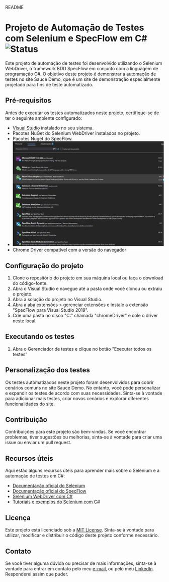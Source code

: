 README

# Projeto de Automação de Testes com Selenium e SpecFlow em C# ![Status](https://img.shields.io/badge/Status-Em%20Desenvolvimento-yellow)


Este projeto de automação de testes foi desenvolvido utilizando o Selenium WebDriver, o framework BDD SpecFlow em conjunto com a linguagem de programação C#. O objetivo deste projeto é demonstrar a automação de testes no site Sauce Demo, que é um site de demonstração especialmente projetado para fins de teste automatizado.

## Pré-requisitos

Antes de executar os testes automatizados neste projeto, certifique-se de ter o seguinte ambiente configurado:

- [Visual Studio](https://visualstudio.microsoft.com/) instalado no seu sistema.
- Pacotes NuGet do Selenium WebDriver instalados no projeto.
- Pacotes Nuget do SpecFlow.
- ![Pacotes nuget do projeto](../img/pacotes_nuget.png)
- Chrome Driver compatível com a versão do navegador

## Configuração do projeto

1. Clone o repositório do projeto em sua máquina local ou faça o download do código-fonte.
2. Abra o Visual Studio e navegue até a pasta onde você clonou ou extraiu o projeto.
3. Abra a solução do projeto no Visual Studio.
4. Abra a aba extensões > gerenciar extensões e instale a extensão "SpecFlow para Visual Studio 2019". 
5. Crie uma pasta no disco "C:" chamada "chromeDriver" e cole o driver neste local.

## Executando os testes

1. Abra o Gerenciador de testes e clique no botão "Executar todos os testes"

## Personalização dos testes

Os testes automatizados neste projeto foram desenvolvidos para cobrir cenários comuns no site Sauce Demo. No entanto, você pode personalizar e expandir os testes de acordo com suas necessidades. Sinta-se à vontade para adicionar mais testes, criar novos cenários e explorar diferentes funcionalidades do site.

## Contribuição

Contribuições para este projeto são bem-vindas. Se você encontrar problemas, tiver sugestões ou melhorias, sinta-se à vontade para criar uma issue ou enviar um pull request.

## Recursos úteis

Aqui estão alguns recursos úteis para aprender mais sobre o Selenium e a automação de testes em C#:

- [Documentação oficial do Selenium](https://www.selenium.dev/documentation/)
- [Documentação oficial do SpecFlow](https://docs.specflow.org/en/latest/)
- [Selenium WebDriver com C#](https://www.selenium.dev/documentation/en/webdriver/driver_requirements/#quick-reference)
- [Tutoriais e exemplos do Selenium com C#](https://www.selenium.dev/documentation/en/getting_started_with_webdriver/third_party_bindings_and_contributions/#c-)


## Licença

Este projeto está licenciado sob a [MIT License](https://opensource.org/licenses/MIT). Sinta-se à vontade para utilizar, modificar e distribuir o código deste projeto conforme necessário.

## Contato

Se você tiver alguma dúvida ou precisar de mais informações, sinta-se à vontade para entrar em contato pelo meu [e-mail](mailto:tiago.santoslima91@gmail.com), ou pelo meu [LinkedIn](https://www.linkedin.com/in/tiago-lsantos). Responderei assim que puder.